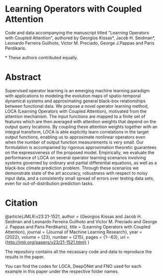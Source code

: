 # Learning Operators with Coupled Attention

Code and data accompanying the manuscript titled "Learning Operators with Coupled Attention", authored by Georgios Kissas*, Jacob H. Seidman*,  Leonardo Ferreira Guilhoto, Victor M. Preciado, George J.Pappas and Paris Perdikaris.
 
\* These authors contributed equally.

# Abstract

Supervised operator learning is an emerging machine learning paradigm with applications to modeling the evolution maps of spatio-temporal dynamical systems and approximating general black-box relationships between functional data. We propose a novel operator learning method, LOCA (Learning Operators with Coupled Attention), motivated from the attention mechanism. The input functions are mapped to a finite set of features which are then averaged with attention weights that depend on the output query locations. By coupling these attention weights together with an integral transform, LOCA is able explicitly learn correlations in the target output functions, enabling us to approximate nonlinear operators even when the number of output function measurements is very small. Our formulation is accompanied by rigorous approximation theoretic guarantees on the expressiveness of the proposed model. Empirically, we evaluate the performance of LOCA on several operator learning scenarios involving systems governed by ordinary and partial differential equations, as well as a black-box climate prediction problem. Through these scenarios we demonstrate state of the art accuracy, robustness with respect to noisy input data, and a consistently small spread of errors over testing data sets, even for out-of-distribution prediction tasks.


# Citation

@article{JMLR:v23:21-1521, 
  author  = {Georgios Kissas and Jacob H. Seidman and Leonardo Ferreira Guilhoto and Victor M. Preciado and George J. Pappas and Paris Perdikaris},
   title   = {Learning Operators with Coupled Attention},
  journal = {Journal of Machine Learning Research},
  year    = {2022},
  volume  = {23},
  number  = {215},
  pages   = {1--63},
  url     = {http://jmlr.org/papers/v23/21-1521.html}
}


The repository contains all the necassary code and data to reproduce the results in the paper. 

You can find the codes for LOCA, DeepONet and FNO used for each example in this paper under the respective folder names. 
